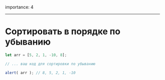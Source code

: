 importance: 4

---

# Сортировать в порядке по убыванию

```js
let arr = [5, 2, 1, -10, 8];

// ... ваш код для сортировки по убыванию

alert( arr ); // 8, 5, 2, 1, -10
```

